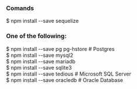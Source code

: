 ### Comands
$ npm install --save sequelize

### One of the following:
$ npm install --save pg pg-hstore # Postgres  
$ npm install --save mysql2  
$ npm install --save mariadb  
$ npm install --save sqlite3  
$ npm install --save tedious # Microsoft SQL Server  
$ npm install --save oracledb # Oracle Database  
